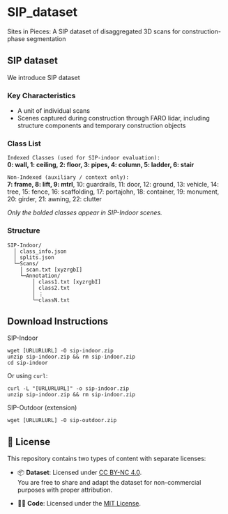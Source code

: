 # SIP_dataset
Sites in Pieces: A SIP dataset of disaggregated 3D scans for construction-phase segmentation


## SIP dataset
We introduce SIP dataset

### Key Characteristics
- A unit of individual scans
- Scenes captured during construction through FARO lidar, including structure components and temporary construction objects

### Class List
`Indexed Classes (used for SIP-indoor evaluation):`  
**0: wall, 1: ceiling, 2: floor, 3: pipes, 4: column, 5: ladder, 6: stair** 

`Non-Indexed (auxiliary / context only):`  
**7: frame, 8: lift, 9: mtrl**, 10: guardrails, 11: door, 12: ground, 13: vehicle, 14: tree, 15: fence, 16: scaffolding, 17: portajohn, 18: container, 19: monument, 20: girder, 21: awning, 22: clutter


*Only the bolded classes appear in SIP-Indoor scenes.*


### Structure
```
SIP-Indoor/
  │ class_info.json
  │ splits.json
  └─Scans/
    │ scan.txt [xyzrgbI]
    └─Annotation/
        │ class1.txt [xyzrgbI]
        │ class2.txt
        │ ⋮ 
        └─classN.txt
```


## Download Instructions

SIP-Indoor

```
wget [URLURLURL] -O sip-indoor.zip
unzip sip-indoor.zip && rm sip-indoor.zip
cd sip-indoor
```
Or using `curl`:
```
curl -L "[URLURLURL]" -o sip-indoor.zip
unzip sip-indoor.zip && rm sip-indoor.zip
```

SIP-Outdoor (extension) 
```
wget [URLURLURL] -O sip-outdoor.zip
```

## 📄 License

This repository contains two types of content with separate licenses:

- 📦 **Dataset**: Licensed under [CC BY-NC 4.0](https://creativecommons.org/licenses/by-nc/4.0/).  
  You are free to share and adapt the dataset for non-commercial purposes with proper attribution.

- 🧑‍💻 **Code**: Licensed under the [MIT License](./LICENSE.md).